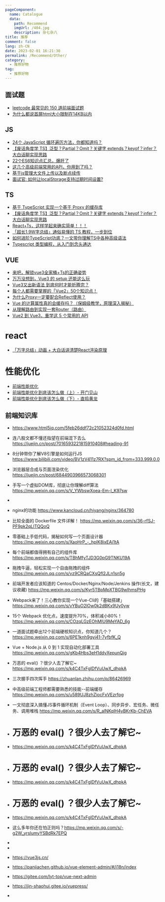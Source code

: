```yaml
---
pageComponent:
  name: Catalogue
  data:
    path: Recommend
    imgUrl: /404.jpg
    description: 杂七杂八
title: 推荐
comment: false
lang: zh-CN
date: 2023-02-01 16:21:30
permalink: /Recommend/Other/
category: 
  - 推荐好物
tag: 
  - 推荐好物
---
```



## 面试题
- [leetcode 最常见的 150 道前端面试题](https://mp.weixin.qq.com/s/idLCZ32YvYPqUg83FUJOdA)
- [为什么都说首屏html大小限制在14KB以内](https://mp.weixin.qq.com/s/JM9EjDC2FxrI--MB53SN1Q)

## JS
- [24个 JavaScript 循环遍历方法，你都知道吗？](https://mp.weixin.qq.com/s/jsy3dDmpMdQ-MSXQNVehNA)
- [【废话角度学 TS】泛型？Partial？Omit？关键字 extends？keyof？infer？大白话聊实现思路](https://zhuanlan.zhihu.com/p/361968852)
- [22个ES6知识点汇总，爆肝了]( https://mp.weixin.qq.com/s/QNLbWevLtRTmq4reOFSxOA)
- [这几个高级前端常用的API，你用到了吗？](https://juejin.cn/post/7028744289890861063#heading-7) 
- [基于js管理大文件上传以及断点续传](https://mp.weixin.qq.com/s/vSqnsW5xJXzp1rwc_LtE2w)  
- [面试官: 如何让localStorage支持过期时间设置?](https://juejin.cn/post/7040671388025225229)  

## TS
- [基于 TypeScript 实现一个基于 Proxy 的缓存库](https://mp.weixin.qq.com/s/l1T_vB5vbw0XnMgQDO_60g)  
- [【废话角度学 TS】泛型？Partial？Omit？关键字 extends？keyof？infer？大白话聊实现思路](https://zhuanlan.zhihu.com/p/361968852)  
- [React+Ts，这样学起来确实简单！！！](https://mp.weixin.qq.com/s/7aUzT5ayagnnmL6591672g)
- [「超长1.9W字总结」通俗易懂的 TS 教程，一步到位](https://mp.weixin.qq.com/s/Sc80uwj1eNs-fO8ukw5R9w) 
- [如何进阶TypeScript功底？一文带你理解TS中各种高级语法](https://mp.weixin.qq.com/s/DOB8RVncf8k0a8_oEZsQTw) 
- [Typescript 类型编程，从入门到念头通达](https://mp.weixin.qq.com/s/uoTFX_1VVyEgLQ8z6PkACA)  

## VUE
- [来吧，解锁vue3全家桶+Ts的正确姿势](https://mp.weixin.qq.com/s/V_YWbswXoea-Em-l_K97sw)  
- [万万没想到，Vue3 的 setup 还能这么玩](https://mp.weixin.qq.com/s/rJM9OaDI5Hnn-GBR-cT5JA)  
- [Vue3又出新语法 到底何时才能折腾完？](https://juejin.cn/post/7044077808259170312) 
- [每个人都需要掌握的「Vue2」50个知识点！](https://mp.weixin.qq.com/s/rqoZ5KWqT_1QAx91bJMeIg)    
- [为什么Proxy一定要配合Reflect使用？](https://mp.weixin.qq.com/s/A1uRq0XwhZPRIZetrEFM0g)
- [Vue 的计算属性真的会缓存吗？（保姆级教学，原理深入揭秘）](https://juejin.cn/post/6844904120290131982)
- [从理解路由到实现一套Router（路由）](https://mp.weixin.qq.com/s/D9Z0rET7WgNQc2eMy7y1pg) 
- [Vue2 到 Vue3，重学这 5 个常用的 API](https://mp.weixin.qq.com/s/CfnTV0RJJ-h8fPmXw4DkkA) 

# react
- [「万字总结」动画 + 大白话讲清楚React渲染原理](https://mp.weixin.qq.com/s/LBgLd9Iz6RLteQAJyQfSSQ) 

# 性能优化

- [前端性能优化](https://juejin.cn/post/6911472693405548557#heading-1)
- [前端性能优化到底该怎么做（上）- 开门见山](https://mp.weixin.qq.com/s/jO7zNYtOkDHX5UFURwy0Og) 
- [前端性能优化到底该怎么做（下）- 直捣黄龙](https://mp.weixin.qq.com/s/SvvNRZCSZSxeJc8R9ULKPQ) 



## 前端知识库

- https://www.html5iq.com/5feb26ddf72c21052324d0fd.html
- 连八股文都不懂还指望在前端混下去么  https://juejin.cn/post/7016593221815910408#heading-91
- 8分钟带你了解V8引擎是如何运行JS   https://www.bilibili.com/video/BV1zV411z7RX?spm_id_from=333.999.0.0
- 浏览器层合成与页面渲染优化  https://juejin.cn/post/6844903966573068301
- 手写一个虚拟DOM库，彻底让你理解diff算法  https://mp.weixin.qq.com/s/V_YWbswXoea-Em-l_K97sw
- 
- nginx的功能  https://www.kancloud.cn/hiyang/nginx/364780

- 比较全面的 Dockerfile 文件详解！  https://mp.weixin.qq.com/s/36-rfSJ-PF9pk2qLITQQoQ

- 零基础上手低代码，揭秘如何写一个页面设计器  https://mp.weixin.qq.com/s/XaoHrP_-_hpIK8ixEAi1tA

- 每个前端都值得拥有自己的组件库  https://mp.weixin.qq.com/s/TBhMfyTJD3G0pG9TNKU19A

- 拖拽牛逼，轻松实现一个自由拖拽的组件 https://mp.weixin.qq.com/s/vz9CRQaCXsQfl2JLn1sn5g

- 前端开发者应该知道的 Centos/Docker/Nginx/Node/Jenkins 操作(长文，建议收藏)   https://mp.weixin.qq.com/s/Kyr5TBpMpXTBG9wIhmsPHg

- Webpack来了！三心教你实现一个Vue-Cli的「基础搭建」  https://mp.weixin.qq.com/s/vYBuO2lOw0k2dBKx9Uy0yw

- 15个 Webpack 优化点，速度提升70%，体积减小80%！https://mp.weixin.qq.com/s/COzqLGzEOhMlU9MeYAD_6g
- 一道面试题牵出12个前端硬核知识点，你知道几个？https://mp.weixin.qq.com/s/6PE1knh9gyj41-7yfbfK_Q


- Vue + Node.js 从 0 到 1 实现自动化部署工具 https://mp.weixin.qq.com/s/gKb4Hbs3eH1ddyXepunQjg

- 万恶的 eval() ？很少人去了解它~ https://mp.weixin.qq.com/s/k4C4TxFglDfVuUwX_dhpkA

- 三次握手四次挥手 https://zhuanlan.zhihu.com/p/86426969

- 中高级前端工程师都需要熟悉的技能--前端缓存 https://mp.weixin.qq.com/s/u589UJ8zhZiocFxVEzrfpg

- 一文彻底深入搞懂JS事件循环机制（Event Loop）、同步异步、宏任务、微任务、调用堆栈  https://mp.weixin.qq.com/s/R_alNKqlH4yBKrKb-ChEVA

- # 万恶的 eval() ？很少人去了解它~

- https://mp.weixin.qq.com/s/k4C4TxFglDfVuUwX_dhpkA

- # 万恶的 eval() ？很少人去了解它~

- https://mp.weixin.qq.com/s/k4C4TxFglDfVuUwX_dhpkA

- # 万恶的 eval() ？很少人去了解它~

- https://mp.weixin.qq.com/s/k4C4TxFglDfVuUwX_dhpkA

- 这么多年你还在怕正则吗？https://mp.weixin.qq.com/s/-g2W_yrslumyYSBdRk7EPQ

-

-



- https://vue3js.cn/
- https://panjiachen.github.io/vue-element-admin/#/i18n/index
- https://gitee.com/lyt-top/vue-next-admin
- https://jin-shaohui.gitee.io/vuepress/
- 



